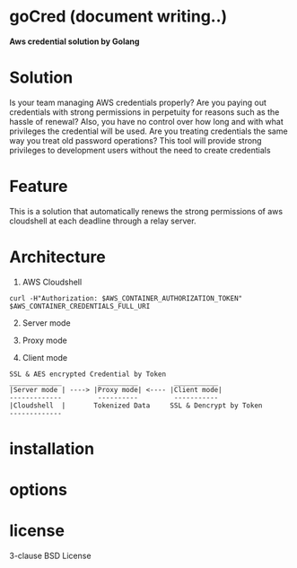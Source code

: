 # goCred (document writing..)
**Aws credential solution by Golang**

# Solution
Is your team managing AWS credentials properly?
Are you paying out credentials with strong permissions in perpetuity for reasons such as the hassle of renewal?
Also, you have no control over how long and with what privileges the credential will be used.
Are you treating credentials the same way you treat old password operations?
This tool will provide strong privileges to development users without the need to create credentials

# Feature
This is a solution that automatically renews the strong permissions of aws cloudshell at each deadline through a relay server.

# Architecture

1. AWS Cloudshell

```
curl -H"Authorization: $AWS_CONTAINER_AUTHORIZATION_TOKEN" $AWS_CONTAINER_CREDENTIALS_FULL_URI
```

2. Server mode

3. Proxy mode

4. Client mode

```
SSL & AES encrypted Credential by Token
_____________         __________         ___________
|Server mode | ----> |Proxy mode| <---- |Client mode|
-------------         ----------         -----------
|Cloudshell  |       Tokenized Data     SSL & Dencrypt by Token
-------------
```

# installation

# options

# license
3-clause BSD License

